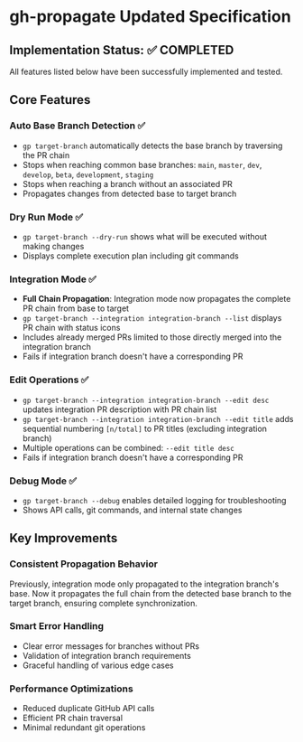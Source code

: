 # gh-propagate Updated Specification

## Implementation Status: ✅ COMPLETED

All features listed below have been successfully implemented and tested.

## Core Features

### Auto Base Branch Detection ✅
- `gp target-branch` automatically detects the base branch by traversing the PR chain
- Stops when reaching common base branches: `main`, `master`, `dev`, `develop`, `beta`, `development`, `staging`
- Stops when reaching a branch without an associated PR
- Propagates changes from detected base to target branch

### Dry Run Mode ✅
- `gp target-branch --dry-run` shows what will be executed without making changes
- Displays complete execution plan including git commands

### Integration Mode ✅
- **Full Chain Propagation**: Integration mode now propagates the complete PR chain from base to target
- `gp target-branch --integration integration-branch --list` displays PR chain with status icons
- Includes already merged PRs limited to those directly merged into the integration branch
- Fails if integration branch doesn't have a corresponding PR

### Edit Operations ✅
- `gp target-branch --integration integration-branch --edit desc` updates integration PR description with PR chain list
- `gp target-branch --integration integration-branch --edit title` adds sequential numbering `[n/total]` to PR titles (excluding integration branch)
- Multiple operations can be combined: `--edit title desc`
- Fails if integration branch doesn't have a corresponding PR

### Debug Mode ✅
- `gp target-branch --debug` enables detailed logging for troubleshooting
- Shows API calls, git commands, and internal state changes

## Key Improvements

### Consistent Propagation Behavior
Previously, integration mode only propagated to the integration branch's base. Now it propagates the full chain from the detected base branch to the target branch, ensuring complete synchronization.

### Smart Error Handling
- Clear error messages for branches without PRs
- Validation of integration branch requirements
- Graceful handling of various edge cases

### Performance Optimizations
- Reduced duplicate GitHub API calls
- Efficient PR chain traversal
- Minimal redundant git operations
